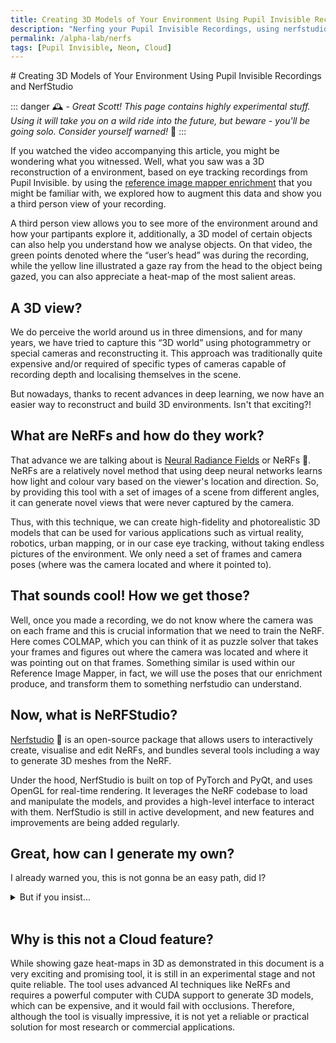 ```yaml
---
title: Creating 3D Models of Your Environment Using Pupil Invisible Recordings and NerfStudio
description: "Nerfing your Pupil Invisible Recordings, using nerfstudio to create 3D models of your environment, and plotting gaze in 3D."
permalink: /alpha-lab/nerfs
tags: [Pupil Invisible, Neon, Cloud]
---
```

<head> <script type="module" src="https://ajax.googleapis.com/ajax/libs/model-viewer/3.0.1/model-viewer.min.js"></script> </head>
# Creating 3D Models of Your Environment Using Pupil Invisible Recordings and NerfStudio

<TagLinks />
<Youtube src="ZSWl8qQcQk0"/>

::: danger
🕰️ - *Great Scott! This page contains highly experimental stuff. Using it will take you on a wild ride into the future, but beware - you'll be going solo. Consider yourself warned!* 🎢
:::

If you watched the video accompanying this article, you might be wondering what you witnessed. Well, what you saw was a 3D reconstruction of a environment, based on eye tracking recordings from Pupil Invisible. by using the [reference image mapper enrichment](/invisible/enrichments/reference-image-mapper/) that you might be familiar with, we explored how to augment this data and show you a third person view of your recording. 

A third person view allows you to see more of the environment around and how your partipants explore it, additionally, a 3D model of certain objects can also help you understand how we analyse objects. On that video, the green points denoted where the “user’s head” was during the recording, while the yellow line illustrated a gaze ray from the head to the object being gazed, you can also appreciate a heat-map of the most salient areas.

## A 3D view?

We do perceive the world around us in three dimensions, and for many years, we have tried to capture this “3D world” using photogrammetry or special cameras and reconstructing it. This approach was traditionally quite expensive and/or required of specific types of cameras capable of recording depth and localising themselves in the scene.

But nowadays, thanks to recent advances in deep learning, we now have an easier way to reconstruct and build 3D environments. Isn't that exciting?!

## What are NeRFs and how do they work?

That advance we are talking about is [Neural Radiance Fields](https://arxiv.org/pdf/2003.08934.pdf) or NeRFs 🔫. NeRFs are a relatively novel method that using deep neural networks learns how light and colour vary based on the viewer's location and direction. So, by providing this tool with a set of images of a scene from different angles, it can generate novel views that were never captured by the camera.

Thus, with this technique, we can create high-fidelity and photorealistic 3D models that can be used for various applications such as virtual reality, robotics, urban mapping, or in our case eye tracking, without taking endless pictures of the environment. We only need a set of frames and camera poses (where was the camera located and where it pointed to).

## That sounds cool! How we get those?

Well, once you made a recording, we do not know where the camera was on each frame and this is crucial information that we need to train the NeRF. Here comes COLMAP, which you can think of it as puzzle solver that takes your frames and figures out where the camera was located and where it was pointing out on that frames. Something similar is used within our Reference Image Mapper, in fact, we will use the poses that our enrichment produce, and transform them to something nerfstudio can understand.

## Now, what is NeRFStudio?

[Nerfstudio](https://docs.nerf.studio/en/latest/) 🚜 is an open-source package that allows users to interactively create, visualise and edit NeRFs, and bundles several tools including a way to generate 3D meshes from the NeRF.

Under the hood, NerfStudio is built on top of PyTorch and PyQt, and uses OpenGL for real-time rendering. It leverages the NeRF codebase to load and manipulate the models, and provides a high-level interface to interact with them. NerfStudio is still in active development, and new features and improvements are being added regularly.

## Great, how can I generate my own?

I already warned you, this is not gonna be an easy path, did I? 

<details>
    <summary>But if you insist...</summary><br>
<!-- This is collapsed   -->
    
### First things first, what would you need?

You will need a powerful computer with CUDA support (that's mostly a Nvidia GPU), if you don’t know if your computer have it, I discourage you to try this out.

### Get your development environment ready

By this point, I will assume you know some basic Python, otherwise reconsider going forward. So, here is the basic code to create a [*conda*](https://anaconda.org/) environment that can run this:

```bash
# Creating the CONDA environment and installing COLMAP
conda create --name {ENV_NAME} python=3.8
conda activate {ENV_NAME}
conda install-c conda-forge colmap
pip install -U pip setuptools

# Checkout which CUDA version you have and install the appropiate pytorch and torchvision wheels. 
pip install torch==1.12.1+cu113 torchvision==0.13.1+cu113 -f [https://download.pytorch.org/whl/torch_stable.html](https://download.pytorch.org/whl/torch_stable.html)
pip install git+https://github.com/NVlabs/tiny-cuda-nn/#subdirectory=bindings/torch

# Installing further dependencies
pip install nerfstudio
pip install glfw
pip install pyrr
pip install trimesh
pip install PyOpenGL
pip install PyOpenGL_accelerate

# Get gaze mapping repo
git clone https://github.com/pupil-labs/pyflux.git
cd pyflux
git checkout -b mgg
pip install -e .

# Cloning the nerfstudio repo
cd ..
git clone https://github.com/nerfstudio-project/nerfstudio.git nerfstudio_git
cd nerfstudio_git
```

::: tip
You might need to change the following line on *nerfstudio*, if you use **COLMAP >=3.7 :**<br>
In `/nerfstudio/nerfstudio/process_data/colmap_utils.py` on the line 563, change: <br>
`mapper_cmd.append("--Mapper.ba_global_function_tolerance 1e-6")`
to:<br>
`mapper_cmd.append("--Mapper.ba_global_function_tolerance 1e-7")`
:::
    
If everything went sucessfully, it will take you around 20 minutes to install everything.
    
### Generate a token
Now, you will need a developer token from Pupil Cloud, so click on your profile picture at the bottom left of the page, select "Account Settings" on the pop-up. Click on the Developer section and "Generate a new token".

Once showing, copy the token. Note that you won't be able to see it again, so please store it securely and if you ever doubt if you expose it, delete it and create a new one.

<div class="mb-4" style="display:flex;justify-content:center;">
  <v-img class="rounded" :src="require('../media/alpha-lab/generate-token.png')" 
  width="100%" 
  alt="Screenshot of Cloud Developer's page with tokens generated"
  title="Screenshot of Cloud Developer's page with tokens generated" />
</div>
    
### Time to define your parameters

Navigate to your `pyflux` folder, inside the `pyflux` repository folder. There, you will find a `config.json` file where you can directly change the paths, IDs and token to yours. See the description below, for a better understanding of each field.

```json
{
    "NERFSTUDIO_PATH": "/nerfstudio", # Path to your nerfstudio git clone
    "BASE_PATH": "/nerf_dir", # Path for a working directory, whichever you want
    "API_KEY": "XgZUjCbXbZwjg2v4JzCs6hbkygjsYWHTBSooXXXXXXXX", # API key from Pupil Cloud
    "WORKSPACE_ID": "f66d330c-1fa1-425d-938a-36be565XXXXX", 
    "PROJECT_ID": "29119766-3635-4f0f-af57-db0896dXXXXX",
    "ENRICHMENT_ID": "95882476-0a10-4d8e-9941-fe0f77eXXXXX",
    "EXPERIMENT_NAME": "building", # The experiment name of your choice
    "bbox": 2.3, # Bounding box size for nerfstudio
    "far_plane": 7.0 # Far plane clip for the OpenGL visualisation
}
```
    
### Time to run it.
    
With the conda environment active, the ids set on the config file and on the pyflux folder we will run the following comands in the terminal:
    
`python prepare_enrichment.py`

This will download ALL recordings in the enrichment to `{BASE_PATH}/{EXPERIMENT_NAME}` that we defined on the JSON file, it will also prepare a set of frames to be used by NERF.
    
#### Time to "cherry pick" frames
    
It's time for some manual labour, so navigate to `{BASE_PATH}/{EXPERIMENT_NAME}/raw_frames` and remove all those frames where there is any occlusion, such as the Companion Device (phone) or body parts (like your hands). Otherwise, you will end up with a weird mesh.

### Continue running it
    
Run `python pyflux/consolidate_raw_frames.py` in your terminal, to reorganise the frames.
    
Run `python pyflux/run_nerfstudio.py`, this will run colmap on the selected frames, train the NeRF and export the mesh. 
    
::: warning
Depending on amount of GPU RAM, running the mesh export from the same run as the NeRF training causes problems. <br> In that case run `run_nerfstudio.py` again, only for the export (set flags in code). <br> You will also have to get the right value for timestamp from the `{BASE_PATH}/outputs/{EXPERIMENT_NAME}/nerfacto` folder. 
:::

If you got to here, congrats! You are almost there. By now, you should already have a 3D model, like the one below:
    
<div class="mb-4" style="display:flex;justify-content:center;">
  <v-img class="rounded" :src="require('../media/alpha-lab/nerf.png')" 
  width="100%" 
  alt="An example of a 3D model generated by NeRF of a building faccade in Berlin"
  title="An example of a 3D model generated by NeRF of a building faccade in Berlin" />
</div>

<template>
  <div>
    <model-viewer src="../public/assets/building.glb" ar ar-modes="webxr scene-viewer quick-look" camera-controls poster="poster.png" shadow-intensity="1">
    <div class="progress-bar hide" slot="progress-bar">
        <div class="update-bar"></div>
    </div>
    <button slot="ar-button" id="ar-button">
        View in your space
    </button>
    </model-viewer>
  </div>
</template>


### To Blender!
    
Now it's time again for more manual fine-tuning, you will need to use [Blender](https://www.blender.org/) or Maya to open the mesh export `.obj` ({BASE_PATH}/exports/{EXPERIMENT_NAME}/mesh.obj), prune it if necesary, and export it as `.ply` format.

    
### Almost there!
    
The only step missing to generate a video like the one on the header of this article, is to run the visualisation.
    
`python pyflux/viz/rimviz.py`
    
This will open a new window on your computer with OpenGL and create a visualisation. So there you go! 
    
You can close anytime the visualisation by pressing `ESC` or it will close after the recording is over.
    
</details>
<br>

## Why is this not a Cloud feature?

While showing gaze heat-maps in 3D as demonstrated in this document is a very exciting and promising tool, it is still in an experimental stage and not quite reliable. The tool uses advanced AI techniques like NeRFs and requires a powerful computer with CUDA support to generate 3D models, which can be expensive, and it would fail with occlusions. Therefore, although the tool is visually impressive, it is not yet a reliable or practical solution for most research or commercial applications.